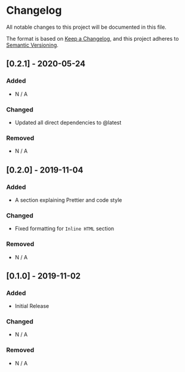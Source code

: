 # Changelog

All notable changes to this project will be documented in this file.

The format is based on [Keep a Changelog](https://keepachangelog.com/en/1.0.0/), and this project
adheres to [Semantic Versioning](https://semver.org/spec/v2.0.0.html).

## [0.2.1] - 2020-05-24

### Added

- N / A

### Changed

- Updated all direct dependencies to @latest

### Removed

- N / A

## [0.2.0] - 2019-11-04

### Added

- A section explaining Prettier and code style

### Changed

- Fixed formatting for `Inline HTML` section

### Removed

- N / A

## [0.1.0] - 2019-11-02

### Added

- Initial Release

### Changed

- N / A

### Removed

- N / A
